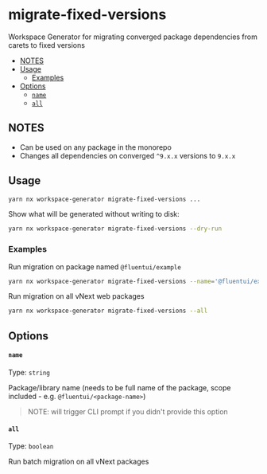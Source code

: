# migrate-fixed-versions

Workspace Generator for migrating converged package dependencies from carets to fixed versions

<!-- toc -->

- [NOTES](#notes)
- [Usage](#usage)
  - [Examples](#examples)
- [Options](#options)
  - [`name`](#name)
  - [`all`](#all)

<!-- tocstop -->

## NOTES

- Can be used on any package in the monorepo
- Changes all dependencies on converged `^9.x.x` versions to `9.x.x`

## Usage

```sh
yarn nx workspace-generator migrate-fixed-versions ...
```

Show what will be generated without writing to disk:

```sh
yarn nx workspace-generator migrate-fixed-versions --dry-run
```

### Examples

Run migration on package named `@fluentui/example`

```sh
yarn nx workspace-generator migrate-fixed-versions --name='@fluentui/example'
```

Run migration on all vNext web packages

```sh
yarn nx workspace-generator migrate-fixed-versions --all
```

## Options

#### `name`

Type: `string`

Package/library name (needs to be full name of the package, scope included - e.g. `@fluentui/<package-name>`)

> NOTE: will trigger CLI prompt if you didn't provide this option

#### `all`

Type: `boolean`

Run batch migration on all vNext packages
